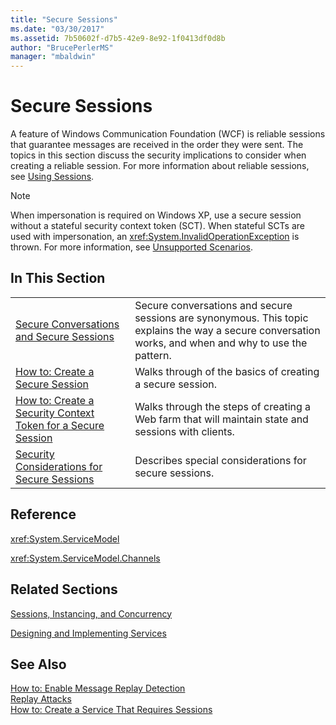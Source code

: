 ```yaml
---
title: "Secure Sessions"
ms.date: "03/30/2017"
ms.assetid: 7b50602f-d7b5-42e9-8e92-1f0413df0d8b
author: "BrucePerlerMS"
manager: "mbaldwin"
---
```

# Secure Sessions
A feature of Windows Communication Foundation (WCF) is reliable sessions that guarantee messages are received in the order they were sent. The topics in this section discuss the security implications to consider when creating a reliable session. For more information about reliable sessions, see [Using Sessions](../../../../docs/framework/wcf/using-sessions.md).  

> [!NOTE]
>  When impersonation is required on Windows XP, use a secure session without a stateful security context token (SCT). When stateful SCTs are used with impersonation, an <xref:System.InvalidOperationException> is thrown. For more information, see [Unsupported Scenarios](../../../../docs/framework/wcf/feature-details/unsupported-scenarios.md).  

## In This Section  


|||  
|-|-|  
|[Secure Conversations and Secure Sessions](../../../../docs/framework/wcf/feature-details/secure-conversations-and-secure-sessions.md)|Secure conversations and secure sessions are synonymous. This topic explains the way a secure conversation works, and when and why to use the pattern.|  
|[How to: Create a Secure Session](../../../../docs/framework/wcf/feature-details/how-to-create-a-secure-session.md)|Walks through of the basics of creating a secure session.|  
|[How to: Create a Security Context Token for a Secure Session](../../../../docs/framework/wcf/feature-details/how-to-create-a-security-context-token-for-a-secure-session.md)|Walks through the steps of creating a Web farm that will maintain state and sessions with clients.|  
|[Security Considerations for Secure Sessions](../../../../docs/framework/wcf/feature-details/security-considerations-for-secure-sessions.md)|Describes special considerations for secure sessions.|  

## Reference  
 <xref:System.ServiceModel>  

 <xref:System.ServiceModel.Channels>  

## Related Sections  
 [Sessions, Instancing, and Concurrency](../../../../docs/framework/wcf/feature-details/sessions-instancing-and-concurrency.md)  

 [Designing and Implementing Services](../../../../docs/framework/wcf/designing-and-implementing-services.md)  

## See Also  
 [How to: Enable Message Replay Detection](../../../../docs/framework/wcf/feature-details/how-to-enable-message-replay-detection.md)  
 [Replay Attacks](../../../../docs/framework/wcf/feature-details/replay-attacks.md)  
 [How to: Create a Service That Requires Sessions](../../../../docs/framework/wcf/feature-details/how-to-create-a-service-that-requires-sessions.md)
